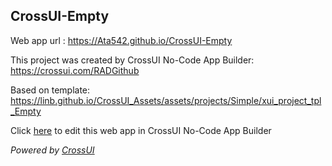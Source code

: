 ## CrossUI-Empty
Web app url : https://Ata542.github.io/CrossUI-Empty

This project was created by CrossUI No-Code App Builder: https://crossui.com/RADGithub

Based on template: https://linb.github.io/CrossUI_Assets/assets/projects/Simple/xui_project_tpl_Empty

Click [here](https://crossui.com/RADGithub/#!from=github&owner=Ata542&repo=CrossUI-Empty) to edit this web app in CrossUI No-Code App Builder

<i>Powered by [CrossUI](https://crossui.com)</i>
